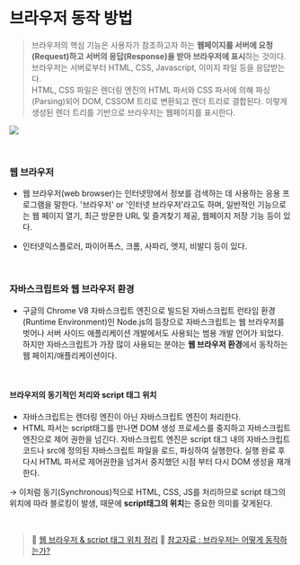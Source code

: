 # 브라우저 동작 방법

> 브라우저의 핵심 기능은 사용자가 참조하고자 하는 **웹페이지를 서버에 요청(Request)하고 서버의 응답(Response)을 받아 브라우저에 표시**하는 것이다.
> 브라우저는 서버로부터 HTML, CSS, Javascript, 이미지 파일 등을 응답받는다. <br>
> HTML, CSS 파일은 렌더링 엔진의 HTML 파서와 CSS 파서에 의해 파싱(Parsing)되어 DOM, CSSOM 트리로 변환되고 렌더 트리로 결합된다. 이렇게 생성된 렌더 트리를 기반으로 브라우저는 웹페이지를 표시한다.

![](https://velog.velcdn.com/images/seul06/post/cc58eca6-6cf9-4113-af4c-5b5e87dea4f8/image.png)

<br>

### 웹 브라우저

- 웹 브라우저(web browser)는 인터넷망에서 정보를 검색하는 데 사용하는 응용 프로그램을 말한다. '브라우저' or '인터넷 브라우저'라고도 하며, 일반적인 기능으로는 웹 페이지 열기, 최근 방문한 URL 및 즐겨찾기 제공, 웹페이지 저장 기능 등이 있다.

- 인터넷익스플로러, 파이어폭스, 크롬, 사파리, 엣지, 비발디 등이 있다.

<br>

### 자바스크립트와 웹 브라우저 환경

- 구글의 Chrome V8 자바스크립트 엔진으로 빌드된 자바스크립트 런타임 환경(Runtime Environment)인 Node.js의 등장으로 자바스크립트는 웹 브라우저를 벗어나 서버 사이드 애플리케이션 개발에서도 사용되는 범용 개발 언어가 되었다. <br>
  하지만 자바스크립트가 가장 많이 사용되는 분야는 **웹 브라우저 환경**에서 동작하는 웹 페이지/애플리케이션이다.

<br>

#### 브라우저의 동기적인 처리와 script 태그 위치

- 자바스크립트는 렌더링 엔진이 아닌 자바스크립트 엔진이 처리한다.
- HTML 파서는 script태그를 만나면 DOM 생성 프로세스를 중지하고 자바스크립트 엔진으로 제어 권한을 넘긴다. 자바스크립트 엔진은 script 태그 내의 자바스크립트 코드나 src에 정의된 자바스크립트 파일을 로드, 파싱하여 실행한다. 실행 완료 후 다시 HTML 파서로 제어권한을 넘겨서 중지했던 시점 부터 다시 DOM 생성을 재개한다.

→ 이처럼 동기(Synchronous)적으로 HTML, CSS, JS를 처리하므로 script 태그의 위치에 따라 블로킹이 발생, 때문에 **script태그의 위치**는 중요한 의미를 갖게된다.

<br>

> 📌 [웹 브라우저 & script 태그 위치 정리](https://velog.io/@seul06/%EB%B8%8C%EB%9D%BC%EC%9A%B0%EC%A0%80)
> 📌 [참고자료 : 브라우저는 어떻게 동작하는가?](https://d2.naver.com/helloworld/59361)

<br><br>
